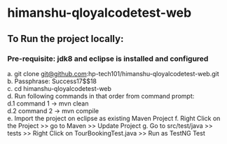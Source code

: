 # himanshu-qloyalcodetest-web

## To Run the project locally: <br/>
### Pre-requisite: jdk8 and eclipse is installed and configured <br/>
 a. git clone git@github.com:hp-tech101/himanshu-qloyalcodetest-web.git <br/>
 b. Passphrase: Success17$$18 <br/>
 c. cd himanshu-qloyalcodetest-web <br/> 
 d. Run following commands in that order from command prompt: <br/>
    d.1 command 1 -> mvn clean <br/>
    d.2 command 2 -> mvn compile <br/>
 e. Import the project on eclipse as existing Maven Project 
 f. Right Click on the Project >> go to Maven >> Update Project
 g. Go to src/test/java >> tests >> Right Click on TourBookingTest.java >> Run as TestNG Test
 
